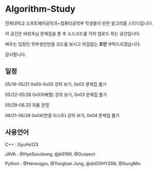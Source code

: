 # Algorithm-Study

전북대학교 소프트웨어공학과+컴퓨터공학부 학생들이 만든 알고리즘 스터디입니다.


이 공간은 바킹독님 문제집을 푼 후 소스코드를 각자 업로드 하는 공간입니다.


배우는 입장인 학부생인만큼 코드를 보시고 아낌없는 **조언** 부탁드리겠습니다.


감사합니다.

## 일정

05/16-05/21  0x00-0x02 강의 보기, 0x02 문제집 풀기


05/22-05/28  0x03(배열) 강의 보기, 0x03 문제집 풀기


05/29-06.20  자율 운영


06/21-06/28  0x04(연결 리스트) 강의 보기, 0x04 문제집 풀기

## 사용언어

C++ : GyuHo123

JAVA : @HyeSunJeong, @jk9169, @Guspect

Python : @Haneugyu, @Yonghan Jung, @doDOHY25N, @SungMin

